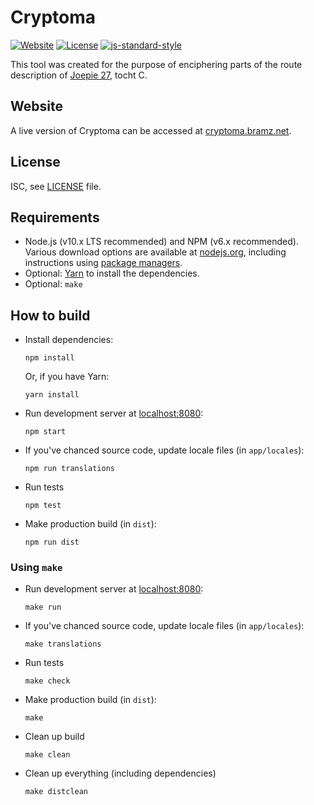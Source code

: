 # Cryptoma

[![Website](https://img.shields.io/website/https/cryptoma.bramz.net.svg)](https://cryptoma.bramz.net/)
[![License](https://img.shields.io/badge/license-ISC-blue.svg)](https://opensource.org/licenses/ISC)
[![js-standard-style](https://img.shields.io/badge/code%20style-standard-blue.svg)](http://standardjs.com/)

This tool was created for the purpose of enciphering parts of the route description of [Joepie 27](http://www.joepie27.be/), tocht C.

## Website

A live version of Cryptoma can be accessed at [cryptoma.bramz.net](https://cryptoma.bramz.net/).

## License

ISC, see [LICENSE](./LICENSE) file.

## Requirements

  - Node.js (v10.x LTS recommended) and NPM (v6.x recommended). Various download
    options are available at [nodejs.org](https://nodejs.org/en/download/),
    including instructions using [package managers](https://nodejs.org/en/download/package-manager/).
  - Optional: [Yarn](https://yarnpkg.com/en/docs/install) to install the dependencies.
  - Optional: `make`

## How to build

  - Install dependencies:
    ```
    npm install
    ```
    Or, if you have Yarn:
    ```
    yarn install
    ```
  - Run development server at [localhost:8080](http://localhost:8080):
    ```
    npm start
    ```
  - If you've chanced source code, update locale files (in `app/locales`):
    ```
    npm run translations
    ```
  - Run tests
    ```
    npm test
    ```
  - Make production build (in `dist`):
    ```
    npm run dist
    ```

### Using `make`

  - Run development server at [localhost:8080](http://localhost:8080):
    ```
    make run
    ```
  - If you've chanced source code, update locale files (in `app/locales`):
    ```
    make translations
    ```
  - Run tests
    ```
    make check
    ```
  - Make production build (in `dist`):
    ```
    make
    ```
  - Clean up build
    ```
    make clean
    ```
  - Clean up everything (including dependencies)
    ```
    make distclean
    ```